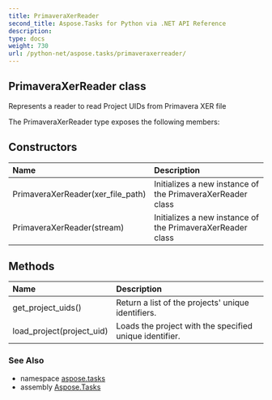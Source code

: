 ```yaml
---
title: PrimaveraXerReader
second_title: Aspose.Tasks for Python via .NET API Reference
description: 
type: docs
weight: 730
url: /python-net/aspose.tasks/primaveraxerreader/
---
```


## PrimaveraXerReader class

Represents a reader to read Project UIDs from Primavera XER file

The PrimaveraXerReader type exposes the following members:
## Constructors
| Name | Description |
| :- | :- |
|PrimaveraXerReader(xer_file_path)|Initializes a new instance of the PrimaveraXerReader class|
|PrimaveraXerReader(stream)|Initializes a new instance of the PrimaveraXerReader class|
## Methods
| Name | Description |
| :- | :- |
|get_project_uids()|Return a list of the projects' unique identifiers.|
|load_project(project_uid)|Loads the project with the specified unique identifier.|

### See Also

* namespace [aspose.tasks](/tasks/python-net/aspose.tasks/)
* assembly [Aspose.Tasks](/tasks/python-net/)

